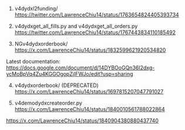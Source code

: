 1) v4dydxl2funding/
https://twitter.com/LawrenceChiu14/status/1763654824405393734

2) v4dydxget_all_fills.py and v4dydxget_all_orders.py
https://twitter.com/LawrenceChiu14/status/1767443834110185492

3) NGv4dydxorderbook/
https://x.com/LawrenceChiu14/status/1832599621920534820

  Latest documentation: https://docs.google.com/document/d/14DYBOoGQn36I2dxg-ycMoBpVq4Zu4KGGOgopZjIFWJo/edit?usp=sharing

4) v4dydxorderbook/ (DEPRECATED)
https://x.com/LawrenceChiu14/status/1697815207047791027

5) v4demodydxcreateorder.py
https://x.com/LawrenceChiu14/status/1840010561788022864

https://x.com/LawrenceChiu14/status/1840904380880437740
